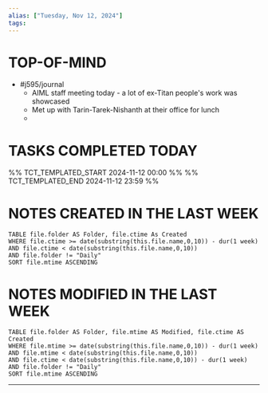 ```yaml
---
alias: ["Tuesday, Nov 12, 2024"]
tags: 
---
```

# TOP-OF-MIND
- #j595/journal 
	- AIML staff meeting today - a lot of ex-Titan people's work was showcased
	- Met up with Tarin-Tarek-Nishanth at their office for lunch
	- 

# TASKS COMPLETED TODAY
%% TCT_TEMPLATED_START 2024-11-12 00:00 %%
%% TCT_TEMPLATED_END 2024-11-12 23:59 %%


# NOTES CREATED IN THE LAST WEEK
``` dataview
TABLE file.folder AS Folder, file.ctime As Created
WHERE file.ctime >= date(substring(this.file.name,0,10)) - dur(1 week) 
AND file.ctime < date(substring(this.file.name,0,10)) 
AND file.folder != "Daily"
SORT file.mtime ASCENDING
```

# NOTES MODIFIED IN THE LAST WEEK
``` dataview
TABLE file.folder AS Folder, file.mtime AS Modified, file.ctime AS Created
WHERE file.mtime >= date(substring(this.file.name,0,10)) - dur(1 week)
AND file.mtime < date(substring(this.file.name,0,10))
AND file.ctime < date(substring(this.file.name,0,10)) - dur(1 week)
AND file.folder != "Daily"
SORT file.mtime ASCENDING
```
---
